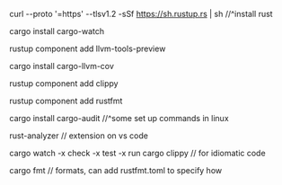 curl --proto '=https' --tlsv1.2 -sSf https://sh.rustup.rs | sh
//^install rust

cargo install cargo-watch

rustup component add llvm-tools-preview

cargo install cargo-llvm-cov

rustup component add clippy

rustup component add rustfmt

cargo install cargo-audit
//^some set up commands in linux

rust-analyzer // extension on vs code

cargo watch -x check -x test -x run
cargo clippy // for idiomatic code

cargo fmt // formats, can add rustfmt.toml to specify how
